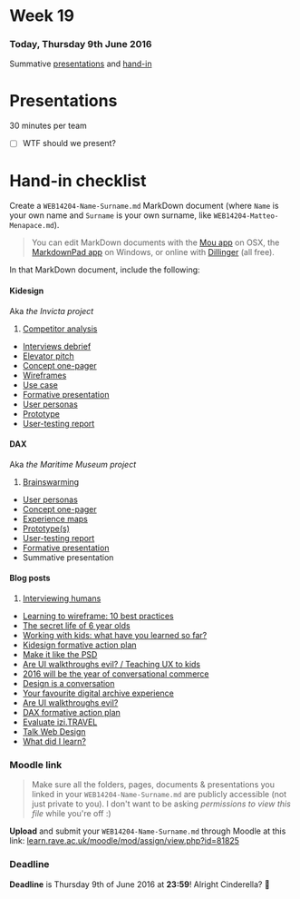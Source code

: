 # Week 19 

### Today, Thursday 9th June 2016

Summative [presentations](#presentations) and [hand-in](#hand-in-checklist)
 
<!-- representative from Visit Greenwich, Teymour, NMM peeps? -->


# Presentations

30 minutes per team

- [ ] WTF should we present?


# Hand-in checklist

Create a `WEB14204-Name-Surname.md` MarkDown document (where `Name` is your own name and `Surname` is your own surname, like `WEB14204-Matteo-Menapace.md`).

> You can edit MarkDown documents with the [Mou app](http://25.io/mou/) on OSX, the [MarkdownPad app](http://markdownpad.com/) on Windows, or online with [Dillinger](http://dillinger.io/) (all free).

In that MarkDown document, include the following:

#### Kidesign 

Aka *the Invicta project*

1. [Competitor analysis](../01#competitor-analysis)
* [Interviews debrief](../02#interviews-debrief)
* [Elevator pitch](../03#elevator-pitch)
* [Concept one-pager](../03#concept-one-pager)
* [Wireframes](../03#wireframes)
* [Use case](../04#use-case)
* [Formative presentation](../05#formative-presentations)
* [User personas](../07#user-personas)
* [Prototype](../08#rapid-prototyping)
* [User-testing report](../09#user-testing-report)

#### DAX

Aka *the Maritime Museum project*

1. [Brainswarming](../../projects/dax/teams.md)
* [User personas](../11#user-personas) 
* [Concept one-pager](../12#concept-one-pager)
* [Experience maps](../12#experience-map-on-post-its)
* [Prototype(s)](../13#prototyping-to-experiment)
* [User-testing report](../14#user-testing-debrief-and-report)
* [Formative presentation](../15#formative)
* Summative presentation

#### Blog posts

1. [Interviewing humans](../01#blog)
* [Learning to wireframe: 10 best practices](../02#blog)
* [The secret life of 6 year olds](../03#blog)
* [Working with kids: what have you learned so far?](../04#blog)
* [Kidesign formative action plan](../05#blog)
* [Make it like the PSD](../07#blog)
* [Are UI walkthroughs evil? / Teaching UX to kids](../08#blog)
* [2016 will be the year of conversational commerce](../09#blog)
* [Design is a conversation](../11#blog)
* [Your favourite digital archive experience](../12#blog)
* [Are UI walkthroughs evil?](../13#blog)
* [DAX formative action plan](../15#blog)
* [Evaluate izi.TRAVEL](../16#blog)
* [Talk Web Design](../17#blog)
* [What did I learn?](https://github.com/RavensbourneWebMedia/Blogging/blob/master/what-did-I-learn.md)

### Moodle link

> Make sure all the folders, pages, documents & presentations you linked in your `WEB14204-Name-Surname.md` are publicly accessible (not just private to you). I don't want to be asking *permissions to view this file* while you're off :)

**Upload** and submit your `WEB14204-Name-Surname.md` through Moodle at this link: [learn.rave.ac.uk/moodle/mod/assign/view.php?id=81825](http://learn.rave.ac.uk/moodle/mod/assignment/view.php?id=81825)

### Deadline

**Deadline** is Thursday 9th of June 2016 at **23:59**! Alright Cinderella? :high_heel:

